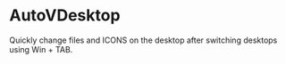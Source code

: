 # AutoVDesktop
Quickly change files and ICONS on the desktop after switching desktops using Win + TAB.
